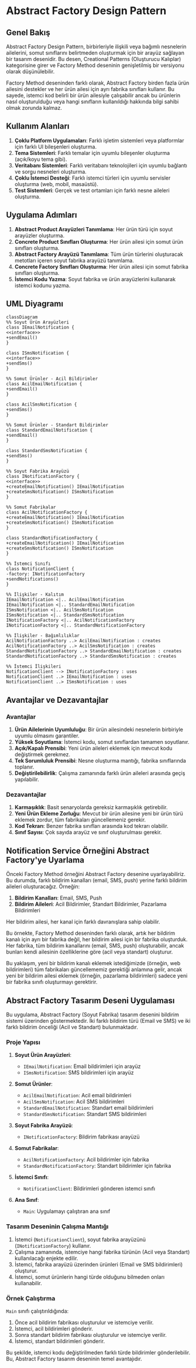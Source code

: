 # Abstract Factory Design Pattern

## Genel Bakış

Abstract Factory Design Pattern, birbirleriyle ilişkili veya bağımlı nesnelerin ailelerini, somut sınıflarını belirtmeden oluşturmak için bir arayüz sağlayan bir tasarım desenidir. Bu desen, Creational Patterns (Oluşturucu Kalıplar) kategorisine girer ve Factory Method deseninin genişletilmiş bir versiyonu olarak düşünülebilir.

Factory Method deseninden farklı olarak, Abstract Factory birden fazla ürün ailesini destekler ve her ürün ailesi için ayrı fabrika sınıfları kullanır. Bu sayede, istemci kod belirli bir ürün ailesiyle çalışabilir ancak bu ürünlerin nasıl oluşturulduğu veya hangi sınıfların kullanıldığı hakkında bilgi sahibi olmak zorunda kalmaz.

## Kullanım Alanları

1. **Çoklu Platform Uygulamaları**: Farklı işletim sistemleri veya platformlar için farklı UI bileşenleri oluşturma.
2. **Tema Sistemleri**: Farklı temalar için uyumlu bileşenler oluşturma (açık/koyu tema gibi).
3. **Veritabanı Sistemleri**: Farklı veritabanı teknolojileri için uyumlu bağlantı ve sorgu nesneleri oluşturma.
4. **Çoklu İstemci Desteği**: Farklı istemci türleri için uyumlu servisler oluşturma (web, mobil, masaüstü).
5. **Test Sistemleri**: Gerçek ve test ortamları için farklı nesne aileleri oluşturma.

## Uygulama Adımları

1. **Abstract Product Arayüzleri Tanımlama**: Her ürün türü için soyut arayüzler oluşturma.
2. **Concrete Product Sınıfları Oluşturma**: Her ürün ailesi için somut ürün sınıfları oluşturma.
3. **Abstract Factory Arayüzü Tanımlama**: Tüm ürün türlerini oluşturacak metotları içeren soyut fabrika arayüzü tanımlama.
4. **Concrete Factory Sınıfları Oluşturma**: Her ürün ailesi için somut fabrika sınıfları oluşturma.
5. **İstemci Kodu Yazma**: Soyut fabrika ve ürün arayüzlerini kullanarak istemci kodunu yazma.

## UML Diyagramı
````mermaid
classDiagram
%% Soyut Ürün Arayüzleri
class IEmailNotification {
<<interface>>
+sendEmail()
}

class ISmsNotification {
<<interface>>
+sendSms()
}

%% Somut Ürünler - Acil Bildirimler
class AcilEmailNotification {
+sendEmail()
}

class AcilSmsNotification {
+sendSms()
}

%% Somut Ürünler - Standart Bildirimler
class StandardEmailNotification {
+sendEmail()
}

class StandardSmsNotification {
+sendSms()
}

%% Soyut Fabrika Arayüzü
class INotificationFactory {
<<interface>>
+createEmailNotification() IEmailNotification
+createSmsNotification() ISmsNotification
}

%% Somut Fabrikalar
class AcilNotificationFactory {
+createEmailNotification() IEmailNotification
+createSmsNotification() ISmsNotification
}

class StandardNotificationFactory {
+createEmailNotification() IEmailNotification
+createSmsNotification() ISmsNotification
}

%% İstemci Sınıfı
class NotificationClient {
-factory: INotificationFactory
+sendNotifications()
}

%% İlişkiler - Kalıtım
IEmailNotification <|.. AcilEmailNotification
IEmailNotification <|.. StandardEmailNotification
ISmsNotification <|.. AcilSmsNotification
ISmsNotification <|.. StandardSmsNotification
INotificationFactory <|.. AcilNotificationFactory
INotificationFactory <|.. StandardNotificationFactory

%% İlişkiler - Bağımlılıklar
AcilNotificationFactory ..> AcilEmailNotification : creates
AcilNotificationFactory ..> AcilSmsNotification : creates
StandardNotificationFactory ..> StandardEmailNotification : creates
StandardNotificationFactory ..> StandardSmsNotification : creates

%% İstemci İlişkileri
NotificationClient --> INotificationFactory : uses
NotificationClient ..> IEmailNotification : uses
NotificationClient ..> ISmsNotification : uses

````

## Avantajlar ve Dezavantajlar

### Avantajlar

1. **Ürün Ailelerinin Uyumluluğu**: Bir ürün ailesindeki nesnelerin birbiriyle uyumlu olmasını garantiler.
2. **Yüksek Soyutlama**: İstemci kodu, somut sınıflardan tamamen soyutlanır.
3. **Açık/Kapalı Prensibi**: Yeni ürün aileleri eklemek için mevcut kodu değiştirmek gerekmez.
4. **Tek Sorumluluk Prensibi**: Nesne oluşturma mantığı, fabrika sınıflarında toplanır.
5. **Değiştirilebilirlik**: Çalışma zamanında farklı ürün aileleri arasında geçiş yapılabilir.

### Dezavantajlar

1. **Karmaşıklık**: Basit senaryolarda gereksiz karmaşıklık getirebilir.
2. **Yeni Ürün Ekleme Zorluğu**: Mevcut bir ürün ailesine yeni bir ürün türü eklemek zordur, tüm fabrikaları güncellemeniz gerekir.
3. **Kod Tekrarı**: Benzer fabrika sınıfları arasında kod tekrarı olabilir.
4. **Sınıf Sayısı**: Çok sayıda arayüz ve sınıf oluşturulması gerekir.

## Notification Service Örneğini Abstract Factory'ye Uyarlama

Önceki Factory Method örneğini Abstract Factory desenine uyarlayabiliriz. Bu durumda, farklı bildirim kanalları (email, SMS, push) yerine farklı bildirim aileleri oluşturacağız. Örneğin:

1. **Bildirim Kanalları**: Email, SMS, Push
2. **Bildirim Aileleri**: Acil Bildirimler, Standart Bildirimler, Pazarlama Bildirimleri

Her bildirim ailesi, her kanal için farklı davranışlara sahip olabilir.


Bu örnekte, Factory Method deseninden farklı olarak, artık her bildirim kanalı için ayrı bir fabrika değil, her bildirim ailesi için bir fabrika oluşturduk. Her fabrika, tüm bildirim kanallarını (email, SMS, push) oluşturabilir, ancak bunları kendi ailesinin özelliklerine göre (acil veya standart) oluşturur.

Bu yaklaşım, yeni bir bildirim kanalı eklemek istediğimizde (örneğin, web bildirimleri) tüm fabrikaları güncellememiz gerektiği anlamına gelir, ancak yeni bir bildirim ailesi eklemek (örneğin, pazarlama bildirimleri) sadece yeni bir fabrika sınıfı oluşturmayı gerektirir.
## Abstract Factory Tasarım Deseni Uygulaması

Bu uygulama, Abstract Factory (Soyut Fabrika) tasarım desenini bildirim sistemi üzerinden göstermektedir. İki farklı bildirim türü (Email ve SMS) ve iki farklı bildirim önceliği (Acil ve Standart) bulunmaktadır.

### Proje Yapısı

1. **Soyut Ürün Arayüzleri**:
   - `IEmailNotification`: Email bildirimleri için arayüz
   - `ISmsNotification`: SMS bildirimleri için arayüz

2. **Somut Ürünler**:
   - `AcilEmailNotification`: Acil email bildirimleri
   - `AcilSmsNotification`: Acil SMS bildirimleri
   - `StandardEmailNotification`: Standart email bildirimleri
   - `StandardSmsNotification`: Standart SMS bildirimleri

3. **Soyut Fabrika Arayüzü**:
   - `INotificationFactory`: Bildirim fabrikası arayüzü

4. **Somut Fabrikalar**:
   - `AcilNotificationFactory`: Acil bildirimler için fabrika
   - `StandardNotificationFactory`: Standart bildirimler için fabrika

5. **İstemci Sınıfı**:
   - `NotificationClient`: Bildirimleri gönderen istemci sınıfı

6. **Ana Sınıf**:
   - `Main`: Uygulamayı çalıştıran ana sınıf

### Tasarım Deseninin Çalışma Mantığı

1. İstemci (`NotificationClient`), soyut fabrika arayüzünü (`INotificationFactory`) kullanır.
2. Çalışma zamanında, istemciye hangi fabrika türünün (Acil veya Standart) kullanılacağı enjekte edilir.
3. İstemci, fabrika arayüzü üzerinden ürünleri (Email ve SMS bildirimleri) oluşturur.
4. İstemci, somut ürünlerin hangi türde olduğunu bilmeden onları kullanabilir.

### Örnek Çalıştırma

`Main` sınıfı çalıştırıldığında:

1. Önce acil bildirim fabrikası oluşturulur ve istemciye verilir.
2. İstemci, acil bildirimleri gönderir.
3. Sonra standart bildirim fabrikası oluşturulur ve istemciye verilir.
4. İstemci, standart bildirimleri gönderir.

Bu şekilde, istemci kodu değiştirilmeden farklı türde bildirimler gönderilebilir. Bu, Abstract Factory tasarım deseninin temel avantajıdır.
